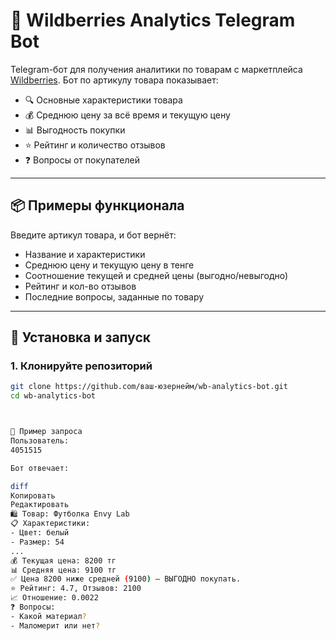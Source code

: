 # 🤖 Wildberries Analytics Telegram Bot

Telegram-бот для получения аналитики по товарам с маркетплейса [Wildberries](https://www.wildberries.ru). Бот по артикулу товара показывает:

- 🔍 Основные характеристики товара
- 💰 Среднюю цену за всё время и текущую цену
- 📊 Выгодность покупки
- ⭐️ Рейтинг и количество отзывов
- ❓ Вопросы от покупателей

---

## 📦 Примеры функционала

Введите артикул товара, и бот вернёт:

- Название и характеристики
- Среднюю цену и текущую цену в тенге
- Соотношение текущей и средней цены (выгодно/невыгодно)
- Рейтинг и кол-во отзывов
- Последние вопросы, заданные по товару

---

## 🧰 Установка и запуск

### 1. Клонируйте репозиторий
```bash
git clone https://github.com/ваш-юзернейм/wb-analytics-bot.git
cd wb-analytics-bot



📌 Пример запроса
Пользователь:
4051515

Бот отвечает:

diff
Копировать
Редактировать
🛍 Товар: Футболка Envy Lab
📋 Характеристики:
- Цвет: белый
- Размер: 54
...
💰 Текущая цена: 8200 тг
📊 Средняя цена: 9100 тг
✅ Цена 8200 ниже средней (9100) — ВЫГОДНО покупать.
⭐️ Рейтинг: 4.7, Отзывов: 2100
📈 Отношение: 0.0022
❓ Вопросы:
- Какой материал?
- Маломерит или нет?